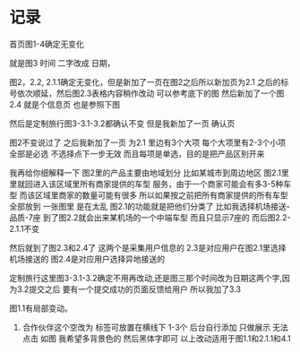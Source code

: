 # 记录

首页图1-4确定无变化

就是图3 时间 二字改成 日期，

图2，2.2, 2.1.1确定无变化，但是新加了一页在图2之后所以新加页为2.1 之后的标号依次顺延，然后图2.3表格内容稍作改动 可以参考底下的图 然后新加了一个图2.4 就是个信息页 也是参照下图

然后是定制旅行图3-3.1-3.2都确认不变 但是我新加了一页 确认页

图2不变说过了 之后我新加了一页 为2.1 里边有3个大项 每个大项里有2-3个小项 全部是必选 不选择点下一步无效 而且每项是单选，目的是把产品区别开来 

我再给你细解释一下 图2里的产品主要由地域划分 比如某城市到周边地区 图2.1里里就回进入该区域里所有商家提供的车型 服务，由于一个商家可能会有多3-5种车型 而该区域里商家的数量可能有很多 所以如果按之前把所有商家提供的所有车型全部放到 一张图里 是在太乱 图2.1的功能就是把他们分类了 比如我选择机场接送-品质-7座 到了图2.2就会出来某机场的一个中端车型 而且只显示7座的 而后图2.2-2.1.1不变 

然后就到了图2.3和2.4了 这两个是采集用户信息的 2.3是对应用户在图2.1里选择机场接送的 图2.4是对应用户选择异地接送的 

定制旅行这里图3-3.1-3.2确定不用再改动,还是图三那个时间改为日期这两个字,因为3.2提交之后 要有一个提交成功的页面反馈给用户 所以我加了3.3

图1.1有局部变动。
1. 合作伙伴这个空改为 标签可放置在横线下 1-3个 后台自行添加 只做展示 无法点击 如图
我希望多背景色的 然后黑体字即可
以上改动适用于图1.1和2.1.1和4.1
